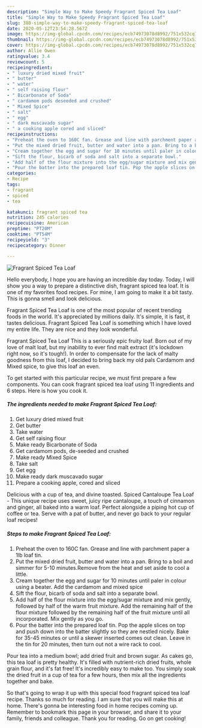 ```yaml
---
description: "Simple Way to Make Speedy Fragrant Spiced Tea Loaf"
title: "Simple Way to Make Speedy Fragrant Spiced Tea Loaf"
slug: 380-simple-way-to-make-speedy-fragrant-spiced-tea-loaf
date: 2020-05-12T23:54:28.567Z
image: https://img-global.cpcdn.com/recipes/ecb74973078d8992/751x532cq70/fragrant-spiced-tea-loaf-recipe-main-photo.jpg
thumbnail: https://img-global.cpcdn.com/recipes/ecb74973078d8992/751x532cq70/fragrant-spiced-tea-loaf-recipe-main-photo.jpg
cover: https://img-global.cpcdn.com/recipes/ecb74973078d8992/751x532cq70/fragrant-spiced-tea-loaf-recipe-main-photo.jpg
author: Allie Owen
ratingvalue: 3.4
reviewcount: 5
recipeingredient:
- " luxury dried mixed fruit"
- " butter"
- " water"
- " self raising flour"
- " Bicarbonate of Soda"
- " cardamom pods deseeded and crushed"
- " Mixed Spice"
- " salt"
- " egg"
- " dark muscavado sugar"
- " a cooking apple cored and sliced"
recipeinstructions:
- "Preheat the oven to 160C fan. Grease and line with parchment paper a 1lb loaf tin."
- "Put the mixed dried fruit, butter and water into a pan. Bring to a boil and simmer for 5-10 minutes.Remove from the heat and set aside to cool a little."
- "Cream together the egg and sugar for 10 minutes until paler in colour using a beater. Add the cardamom and mixed spice"
- "Sift the flour, bicarb of soda and salt into a separate bowl."
- "Add half of the flour mixture into the egg/sugar mixture and mix gently, followed by half of the warm fruit mixture. Add the remaining half of the flour mixture followed by the remaining half of the fruit mixture until all incorporated. Mix gently as you go."
- "Pour the batter into the prepared loaf tin. Pop the apple slices on top and push down into the batter slightly so they are nestled nicely. Bake for 35-45 minutes or until a skewer inserted comes out clean. Leave in the tin for 20 minutes, then turn out not a wire rack to cool."
categories:
- Recipe
tags:
- fragrant
- spiced
- tea

katakunci: fragrant spiced tea 
nutrition: 245 calories
recipecuisine: American
preptime: "PT20M"
cooktime: "PT54M"
recipeyield: "3"
recipecategory: Dinner

---
```



![Fragrant Spiced Tea Loaf](https://img-global.cpcdn.com/recipes/ecb74973078d8992/751x532cq70/fragrant-spiced-tea-loaf-recipe-main-photo.jpg)

Hello everybody, I hope you are having an incredible day today. Today, I will show you a way to prepare a distinctive dish, fragrant spiced tea loaf. It is one of my favorites food recipes. For mine, I am going to make it a bit tasty. This is gonna smell and look delicious.

Fragrant Spiced Tea Loaf is one of the most popular of recent trending foods in the world. It's appreciated by millions daily. It's simple, it is fast, it tastes delicious. Fragrant Spiced Tea Loaf is something which I have loved my entire life. They are nice and they look wonderful.

Fragrant Spiced Tea Loaf This is a seriously epic fruity loaf. Born out of my love of malt loaf, but my inability to ever find malt extract (it&#39;s lockdown right now, so it&#39;s tough!). In order to compensate for the lack of malty goodness from this loaf, I decided to bring back my old pals Cardamom and Mixed spice, to give this loaf an even.


To get started with this particular recipe, we must first prepare a few components. You can cook fragrant spiced tea loaf using 11 ingredients and 6 steps. Here is how you cook it.

<!--inarticleads1-->

##### The ingredients needed to make Fragrant Spiced Tea Loaf:

1. Get  luxury dried mixed fruit
1. Get  butter
1. Take  water
1. Get  self raising flour
1. Make ready  Bicarbonate of Soda
1. Get  cardamom pods, de-seeded and crushed
1. Make ready  Mixed Spice
1. Take  salt
1. Get  egg
1. Make ready  dark muscavado sugar
1. Prepare  a cooking apple, cored and sliced


Delicious with a cup of tea, and divine toasted. Spiced Cantaloupe Tea Loaf - This unique recipe uses sweet, juicy ripe cantaloupe, a touch of cinnamon and ginger, all baked into a warm loaf. Perfect alongside a piping hot cup of coffee or tea. Serve with a pat of butter, and never go back to your regular loaf recipes! 

<!--inarticleads2-->

##### Steps to make Fragrant Spiced Tea Loaf:

1. Preheat the oven to 160C fan. Grease and line with parchment paper a 1lb loaf tin.
1. Put the mixed dried fruit, butter and water into a pan. Bring to a boil and simmer for 5-10 minutes.Remove from the heat and set aside to cool a little.
1. Cream together the egg and sugar for 10 minutes until paler in colour using a beater. Add the cardamom and mixed spice
1. Sift the flour, bicarb of soda and salt into a separate bowl.
1. Add half of the flour mixture into the egg/sugar mixture and mix gently, followed by half of the warm fruit mixture. Add the remaining half of the flour mixture followed by the remaining half of the fruit mixture until all incorporated. Mix gently as you go.
1. Pour the batter into the prepared loaf tin. Pop the apple slices on top and push down into the batter slightly so they are nestled nicely. Bake for 35-45 minutes or until a skewer inserted comes out clean. Leave in the tin for 20 minutes, then turn out not a wire rack to cool.


Pour tea into a medium bowl; add dried fruit and brown sugar. As cakes go, this tea loaf is pretty healthy. It&#39;s filled with nutrient-rich dried fruits, whole grain flour, and it&#39;s fat free! It&#39;s incredibly easy to make too. You simply soak the dried fruit in a cup of tea for a few hours, then mix all the ingredients together and bake. 

So that's going to wrap it up with this special food fragrant spiced tea loaf recipe. Thanks so much for reading. I am sure that you will make this at home. There's gonna be interesting food in home recipes coming up. Remember to bookmark this page in your browser, and share it to your family, friends and colleague. Thank you for reading. Go on get cooking!
